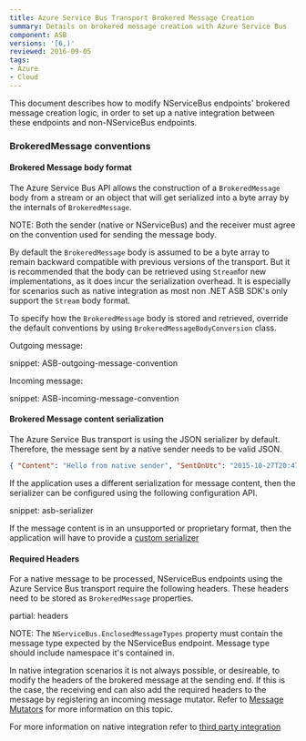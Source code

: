 ```yaml
---
title: Azure Service Bus Transport Brokered Message Creation
summary: Details on brokered message creation with Azure Service Bus
component: ASB
versions: '[6,)'
reviewed: 2016-09-05
tags:
- Azure
- Cloud
---
```


This document describes how to modify NServiceBus endpoints' brokered message creation logic, in order to set up a native integration between these endpoints and non-NServiceBus endpoints.

### BrokeredMessage conventions

#### Brokered Message body format

The Azure Service Bus API allows the construction of a `BrokeredMessage` body from a stream or an object that will get serialized into a byte array by the internals of `BrokeredMessage`.

NOTE: Both the sender (native or NServiceBus) and the receiver must agree on the convention used for sending the message body.

By default the `BrokeredMessage` body is assumed to be a byte array to remain backward compatible with previous versions of the transport. But it is recommended that the body can be retrieved using `Stream`for new implementations, as it does incur the serialization overhead. It is especially for scenarios such as native integration as most non .NET ASB SDK's only support the `Stream` body format.

To specify how the `BrokeredMessage` body is stored and retrieved, override the default conventions by using `BrokeredMessageBodyConversion` class.

Outgoing message:

snippet: ASB-outgoing-message-convention

Incoming message:

snippet: ASB-incoming-message-convention

#### Brokered Message content serialization

The Azure Service Bus transport is using the JSON serializer by default. Therefore, the message sent by a native sender needs to be valid JSON.

``` json
{ "Content": "Hello from native sender", "SentOnUtc": "2015-10-27T20:47:27.4682716Z" }
```

If the application uses a different serialization for message content, then the serializer can be configured using the following configuration API.

snippet: asb-serializer

If the message content is in an unsupported or proprietary format, then the application will have to provide a [custom serializer](/nservicebus/serialization/custom-serializer.md)

#### Required Headers

For a native message to be processed, NServiceBus endpoints using the Azure Service Bus transport require the following headers. These headers need to be stored as `BrokeredMessage` properties.

partial: headers

NOTE: The `NServiceBus.EnclosedMessageTypes` property must contain the message type expected by the NServiceBus endpoint. Message type should include namespace it's contained in.

In native integration scenarios it is not always possible, or desireable, to modify the headers of the brokered message at the sending end. If this is the case, the receiving end can also add the required headers to the message by registering an incoming message mutator. Refer to [Message Mutators](/nservicebus/pipeline/message-mutators.md) for more information on this topic.

For more information on native integration refer to [third party integration](/nservicebus/messaging/third-party-integration.md)
